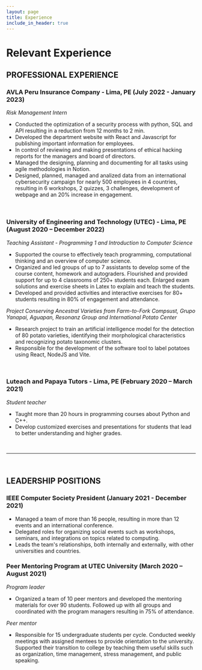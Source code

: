 ```yaml
---
layout: page
title: Experience
include_in_header: true
---
```


# Relevant Experience

## PROFESSIONAL EXPERIENCE

### AVLA Peru Insurance Company - Lima, PE      (July 2022 - January 2023)
*Risk Management Intern*
- Conducted the optimization of a security process with python, SQL and API resulting in a reduction from 12 months to 2 min.
- Developed the department website with React and Javascript for publishing important information for employees.
- In control of reviewing and making presentations of ethical hacking reports for the managers and board of directors.
- Managed the designing, planning and documenting for all tasks using agile methodologies in Notion.
- Designed, planned, managed and analized data from an international cybersecurity campaign for nearly 500 employees in 4 countries, resulting in 6 workshops, 2 quizzes, 3 challenges, development of webpage and an 20% increase in engagement.

<br>

### University of Engineering and Technology (UTEC) - Lima, PE      (August 2020 – December 2022)
*Teaching Assistant - Programming 1 and Introduction to Computer Science*
- Supported the course to effectively teach programming, computational thinking and an overview of computer science.
- Organized and led groups of up to 7 assistants to develop some of the course content, homework and autograders.
Flourished and provided support for up to 4 classrooms of 250+ students each.
Enlarged exam solutions and exercise sheets in Latex to explain and teach the students.
 - Developed and provided activities and interactive exercises for 80+ students resulting in 80% of engagement and attendance.

*Project Conserving Ancestral Varieties from Farm-to-Fork*
*Compsust, Grupo Yanapai, Aguapan,  Resonanz Group and International Potato Center*
- Research project to train an artificial intelligence model for the detection of 80 potato varieties, identifying their morphological characteristics and recognizing potato taxonomic clusters.
- Responsible for the development of the software tool to label potatoes using React, NodeJS and Vite.

<br>

### Luteach and Papaya Tutors - Lima, PE        (February 2020 – March 2021)
*Student teacher*
- Taught more than 20 hours in programming courses about Python and C++.
- Develop customized exercises and presentations for students that lead to better understanding and higher grades.

<br>

________

<br>

## LEADERSHIP POSITIONS

### IEEE Computer Society President     (January 2021 - December 2021)
- Managed a team of more than 16 people, resulting in more than 12 events and an international conference.
- Delegated roles for organizing social events such as workshops, seminars, and integrations on topics related to computing.
- Leads the team's relationships, both internally and externally, with other universities and countries.

### Peer Mentoring Program at UTEC University       (March 2020 – August 2021)
*Program leader*
- Organized a team of 10 peer mentors and developed the mentoring materials for over 90 students. Followed up with all groups and coordinated with the program managers resulting in 75% of attendance.

*Peer mentor*
- Responsible for 15 undergraduate students per cycle. Conducted weekly meetings with assigned mentees to provide orientation to the university. Supported their transition to college by teaching them useful skills such as organization, time management, stress management, and public speaking.

